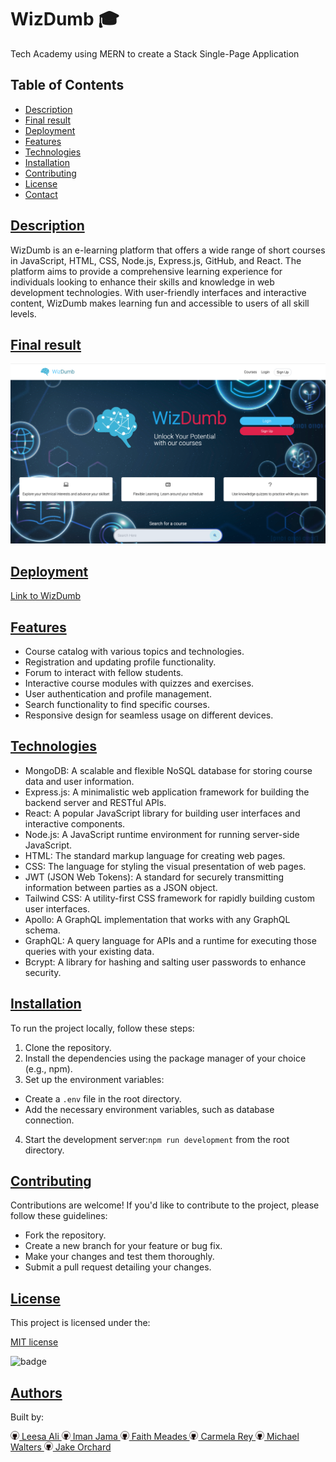 # WizDumb 🎓
Tech Academy using MERN to create a Stack Single-Page Application

## Table of Contents

- [Description](#description)
- [Final result](#final-result)
- [Deployment](#deployment)
- [Features](#features)
- [Technologies](#technologies)
- [Installation](#installation)
- [Contributing](#contributing)
- [License](#license)
- [Contact](#contact)

## [Description](#description)

WizDumb is an e-learning platform that offers a wide range of short courses in JavaScript, HTML, CSS, Node.js, Express.js, GitHub, and React. The platform aims to provide a comprehensive learning experience for individuals looking to enhance their skills and knowledge in web development technologies. With user-friendly interfaces and interactive content, WizDumb makes learning fun and accessible to users of all skill levels.

## [Final result](#final-result)

![](./client/src/assets/home-pg.png)

## [Deployment](#deployment)

[Link to WizDumb]()

## [Features](#features)

- Course catalog with various topics and technologies.
- Registration and updating profile functionality.
- Forum to interact with fellow students.
- Interactive course modules with quizzes and exercises.
- User authentication and profile management.
- Search functionality to find specific courses.
- Responsive design for seamless usage on different devices.

## [Technologies](#technologies)

- MongoDB: A scalable and flexible NoSQL database for storing course data and user information.
- Express.js: A minimalistic web application framework for building the backend server and RESTful APIs.
- React: A popular JavaScript library for building user interfaces and interactive components.
- Node.js: A JavaScript runtime environment for running server-side JavaScript.
- HTML: The standard markup language for creating web pages.
- CSS: The language for styling the visual presentation of web pages.
- JWT (JSON Web Tokens): A standard for securely transmitting information between parties as a JSON object.
- Tailwind CSS: A utility-first CSS framework for rapidly building custom user interfaces.
- Apollo: A GraphQL implementation that works with any GraphQL schema.
- GraphQL: A query language for APIs and a runtime for executing those queries with your existing data.
- Bcrypt: A library for hashing and salting user passwords to enhance security.


## [Installation](#installation)

To run the project locally, follow these steps:

1. Clone the repository.
2. Install the dependencies using the package manager of your choice (e.g., npm).
3. Set up the environment variables:
- Create a `.env` file in the root directory.
- Add the necessary environment variables, such as database connection.
4. Start the development server:`npm run development` from the root directory.


## [Contributing](#contributing)

Contributions are welcome! If you'd like to contribute to the project, please follow these guidelines:
- Fork the repository.
- Create a new branch for your feature or bug fix.
- Make your changes and test them thoroughly.
- Submit a pull request detailing your changes.

## [License](#license)

This project is licensed under the:

[MIT license](https://choosealicense.com/licenses/MIT)

![badge](https://img.shields.io/badge/license-MIT-green>)


## [Authors](#authors)

Built by:

<a href="https://github.com/Leesaal">
  <img src="./client/src/assets/gitHub.png" alt="git" width="14" height="14">
  Leesa Ali
</a>

<a href="https://github.com/Iman-Jama">
  <img src="./client/src/assets/gitHub.png" alt="git" width="14" height="14">
  Iman Jama
</a>

<a href="https://github.com/FaithsCoding">
  <img src="./client/src/assets/gitHub.png" alt="git" width="14" height="14">
  Faith Meades
</a>

<a href="https://github.com/Cdrcar">
  <img src="./client/src/assets/gitHub.png" alt="git" width="14" height="14">
  Carmela Rey
</a>

<a href="https://github.com/MichaelW1996">
  <img src="./client/src/assets/gitHub.png" alt="git" width="14" height="14">
  Michael Walters
</a>

<a href="https://github.com/Jake-Orch">
  <img src="./client/src/assets/gitHub.png" alt="git" width="14" height="14">
  Jake Orchard
</a>





